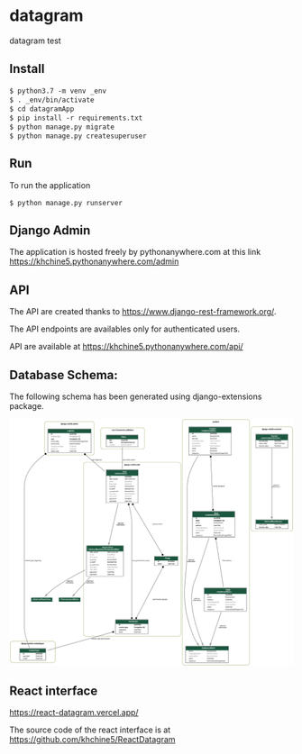 # datagram
datagram test

Install
--------

    $ python3.7 -m venv _env
    $ . _env/bin/activate
    $ cd datagramApp
    $ pip install -r requirements.txt
    $ python manage.py migrate
    $ python manage.py createsuperuser

Run
---
To run the application

    $ python manage.py runserver

Django Admin
------------
The application is hosted freely by pythonanywhere.com
at this link
https://khchine5.pythonanywhere.com/admin

API
---
The API are created thanks to https://www.django-rest-framework.org/.

The API endpoints are availables only for authenticated users.

API are available at
https://khchine5.pythonanywhere.com/api/


Database Schema:
----------------
The following schema has been generated using django-extensions package.

<img src="datagramApp/imagefile_name.png">



React interface
---------------

https://react-datagram.vercel.app/

The source code of the react interface is at https://github.com/khchine5/ReactDatagram